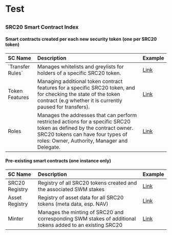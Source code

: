 # Test

## 

### SRC20 Smart Contract Index

#### Smart contracts created per each new security token \(one per SRC20 token\)

| SC Name | Description | Example |
| :--- | :--- | :--- |
| \`Transfer Rules\` | Manages whitelists and greylists for holders of a specific SRC20 token. | [Link](https://ropsten.etherscan.io/address/0xad872227FBCEE4271a2F89C4c9B7df0cc86E0e71#code) |
| Token Features | Managing additional token contract features for a specific SRC20 token, and for checking the state of the token contract \(e.g whether it is currently paused for transfers\). | [Link](https://ropsten.etherscan.io/address/0x31830850853A9fa8cb7CC7Fbf5bD5f807B8B5B8e#code) |
| Roles | Manages the addresses that can perform restricted actions for a specific SRC20 token as defined by the contract owner. SRC20 tokens can have four types of roles: Owner, Authority, Manager and Delegate. | [Link](https://ropsten.etherscan.io/address/0x32da71b47888a8c900761dff4fecd37c2e2da654#code) |

#### Pre-existing smart contracts \(one instance only\)

| SC Name | Description | Example |
| :--- | :--- | :--- |
| SRC20 Registry | Registry of all SRC20 tokens created and the associated SWM stakes | [Link](https://ropsten.etherscan.io/address/0xf37fdada55b07838cb865d9f2a9d449109eb9521#code) |
| Asset Registry | Registry of asset data for all SRC20 tokens \(meta data, esp. NAV\) | [Link](https://ropsten.etherscan.io/address/0x54f9b26edc46bd4beaf70ab2771b7ec178241932#code) |
| Minter | Manages the minting of SRC20 and corresponding SWM stakes of additional tokens added to an existing SRC20 | [Link](https://ropsten.etherscan.io/address/0xe0e57388e696c4db04643147070532111b21b8e8#code) |

